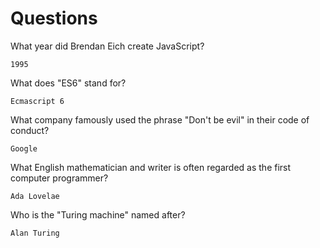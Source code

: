 # Questions

What year did Brendan Eich create JavaScript?

```
1995
```

What does "ES6" stand for?

```
Ecmascript 6 
```

What company famously used the phrase "Don't be evil" in their code of conduct?

```
Google
```

What English mathematician and writer is often regarded as the first computer programmer?

```
Ada Lovelae
```

Who is the "Turing machine" named after?

```
Alan Turing
```
